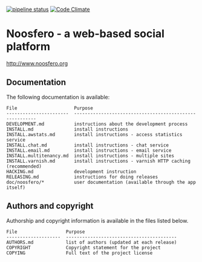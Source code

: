 
[![pipeline status](https://gitlab.com/noosfero/noosfero/badges/master/pipeline.svg)](https://gitlab.com/noosfero/noosfero/commits/master)
[![Code Climate](https://codeclimate.com/github/Noosfero/noosfero.png)](https://codeclimate.com/github/Noosfero/noosfero)

Noosfero - a web-based social platform
======================================

http://www.noosfero.org

Documentation
-------------

The following documentation is available:

    File                     Purpose
    -----------------------  --------------------------------------------------------
    DEVELOPMENT.md           instructions about the development process
    INSTALL.md               install instructions
    INSTALL.awstats.md       install instructions - access statistics service
    INSTALL.chat.md          install instructions - chat service
    INSTALL.email.md         install instructions - email service
    INSTALL.multitenancy.md  install instructions - multiple sites
    INSTALL.varnish.md       install instructions - varnish HTTP caching (recommended)
    HACKING.md               development instruction
    RELEASING.md             instructions for doing releases
    doc/noosfero/*           user documentation (available through the app itself)


Authors and copyright
---------------------

Authorship and copyright information is available in the files listed below.

    File                  Purpose
    --------------------  -----------------------------------------
    AUTHORS.md            list of authors (updated at each release)
    COPYRIGHT             Copyright statement for the project
    COPYING               Full text of the project license
